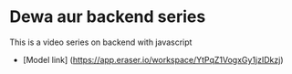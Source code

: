 # Dewa  aur backend series

This is a video series on backend with javascript
- [Model link] (https://app.eraser.io/workspace/YtPqZ1VogxGy1jzIDkzj)

